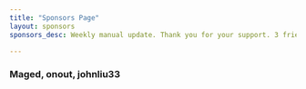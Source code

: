 ```yaml
---
title: "Sponsors Page"
layout: sponsors
sponsors_desc: Weekly manual update. Thank you for your support. 3 friends have sponsored me.

---
```

### Maged, onout, johnliu33
